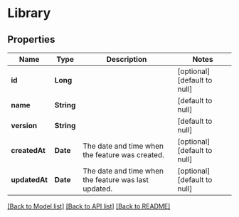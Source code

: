 # Library
## Properties

| Name | Type | Description | Notes |
|------------ | ------------- | ------------- | -------------|
| **id** | **Long** |  | [optional] [default to null] |
| **name** | **String** |  | [default to null] |
| **version** | **String** |  | [default to null] |
| **createdAt** | **Date** | The date and time when the feature was created. | [optional] [default to null] |
| **updatedAt** | **Date** | The date and time when the feature was last updated. | [optional] [default to null] |

[[Back to Model list]](../README.md#documentation-for-models) [[Back to API list]](../README.md#documentation-for-api-endpoints) [[Back to README]](../README.md)

